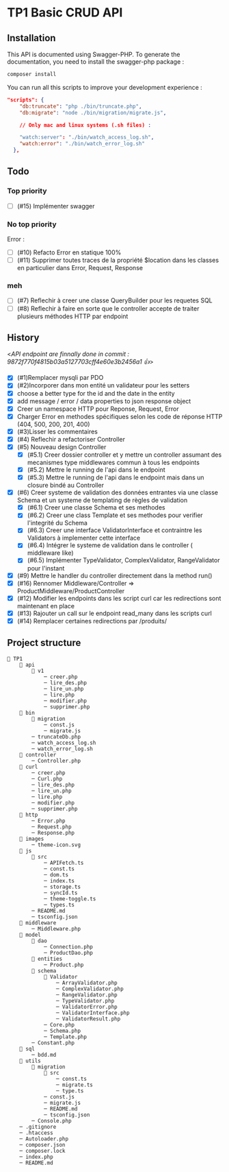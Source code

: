 # TP1 Basic CRUD API

## Installation

This API is documented using Swagger-PHP. To generate the documentation, you need to install the swagger-php package :

```bash
composer install
```

You can run all this scripts to improve your development experience :

```json
"scripts": {
    "db:truncate": "php ./bin/truncate.php",
    "db:migrate": "node ./bin/migration/migrate.js",

    // Only mac and linux systems (.sh files) :

    "watch:server": "./bin/watch_access_log.sh",
    "watch:error": "./bin/watch_error_log.sh"
  },
```

## Todo

### Top priority

- [ ] (#15) Implémenter swagger

### No top priority

Error :

- [ ] (#10) Refacto Error en statique 100%
- [ ] (#11) Supprimer toutes traces de la propriété $location dans les classes en particulier dans Error, Request, Response

### meh

- [ ] (#7) Reflechir à creer une classe QueryBuilder pour les requetes SQL
- [ ] (#8) Reflechir à faire en sorte que le controller accepte de traiter plusieurs méthodes HTTP par endpoint

## History

<_API endpoint are finnally done in commit : 9872f770f4815b03a5127703cff4e60e3b2456a1 👍_>

- [x] (#1)Remplacer mysqli par PDO
- [x] (#2)Incorporer dans mon entité un validateur pour les setters
- [x] choose a better type for the id and the date in the entity
- [x] add message / error / data properties to json response object
- [x] Creer un namespace HTTP pour Reponse, Request, Error
- [x] Charger Error en methodes spécifiques selon les code de réponse HTTP (404, 500, 200, 201, 400)
- [x] (#3)Lisser les commentaires
- [x] (#4) Reflechir a refactoriser Controller
- [x] (#5) Nouveau design Controller
  - [x] (#5.1) Creer dossier controller et y mettre un controller assumant des mecanismes type middlewares commun à tous les endpoints
  - [x] (#5.2) Mettre le running de l'api dans le endpoint
  - [x] (#5.3) Mettre le running de l'api dans le endpoint mais dans un closure bindé au Controller
- [x] (#6) Creer systeme de validation des données entrantes via une classe Schema et un systeme de templating de règles de validation
  - [x] (#6.1) Creer une classe Schema et ses methodes
  - [x] (#6.2) Creer une class Template et ses methodes pour verifier l'integrité du Schema
  - [x] (#6.3) Creer une interface ValidatorInterface et contraintre les Validators à implementer cette interface
  - [x] (#6.4) Intégrer le systeme de validation dans le controller ( middleware like)
  - [x] (#6.5) Implémenter TypeValidator, ComplexValidator, RangeValidator pour l'instant
- [x] (#9) Mettre le handler du controller directement dans la method run()
- [x] (#16) Rennomer Middleware/Controller => ProductMiddleware/ProductController
- [x] (#12) Modifier les endpoints dans les script curl car les redirections sont maintenant en place
- [x] (#13) Rajouter un call sur le endpoint read_many dans les scripts curl
- [x] (#14) Remplacer certaines redirections par /produits/

## Project structure

```plaintext
📁 TP1
    📁 api
        📁 v1
            ─ creer.php
            ─ lire_des.php
            ─ lire_un.php
            ─ lire.php
            ─ modifier.php
            ─ supprimer.php
    📁 bin
        📁 migration
            ─ const.js
            ─ migrate.js
        ─ truncateDb.php
        ─ watch_access_log.sh
        ─ watch_error_log.sh
    📁 controller
        ─ Controller.php
    📁 curl
        ─ creer.php
        ─ Curl.php
        ─ lire_des.php
        ─ lire_un.php
        ─ lire.php
        ─ modifier.php
        ─ supprimer.php
    📁 http
        ─ Error.php
        ─ Request.php
        ─ Response.php
    📁 images
        ─ theme-icon.svg
    📁 js
        📁 src
            ─ APIFetch.ts
            ─ const.ts
            ─ dom.ts
            ─ index.ts
            ─ storage.ts
            ─ syncId.ts
            ─ theme-toggle.ts
            ─ types.ts
        ─ README.md
        ─ tsconfig.json
    📁 middleware
        ─ Middleware.php
    📁 model
        📁 dao
            ─ Connection.php
            ─ ProductDao.php
        📁 entities
            ─ Product.php
        📁 schema
            📁 Validator
                ─ ArrayValidator.php
                ─ ComplexValidator.php
                ─ RangeValidator.php
                ─ TypeValidator.php
                ─ ValidatorError.php
                ─ ValidatorInterface.php
                ─ ValidatorResult.php
            ─ Core.php
            ─ Schema.php
            ─ Template.php
        ─ Constant.php
    📁 sql
        ─ bdd.md
    📁 utils
        📁 migration
            📁 src
                ─ const.ts
                ─ migrate.ts
                ─ type.ts
            ─ const.js
            ─ migrate.js
            ─ README.md
            ─ tsconfig.json
        ─ Console.php
    ─ .gitignore
    ─ .htaccess
    ─ Autoloader.php
    ─ composer.json
    ─ composer.lock
    ─ index.php
    ─ README.md
```
